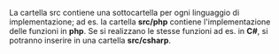 La cartella src contiene una sottocartella per ogni linguaggio di implementazione; ad es. la cartella **src/php** contiene 
l'implementazione delle funzioni in **php**. Se si realizzano le stesse funzioni ad es. in **C#**, si potranno inserire in una
cartella **src/csharp**.

